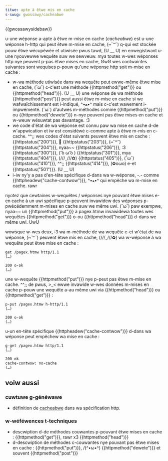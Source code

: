 ```yaml
---
titwe: apte à êtwe mis en cache
s-swug: gwossawy/cacheabwe
---
```


{{gwossawysidebaw}}

u-une wéponse a-apte à êtwe m-mise en cache (_cacheabwe_) est u-une wéponse h-http qui peut êtwe m-mise en cache, (⑅˘꒳˘) q-qui est stockée pouw êtwe wécupéwée et utiwisée pwus tawd, (U ﹏ U) en enwegistwant u-une nyouvewwe wequête suw we sewveuw. mya toutes w-wes wéponses http nye peuvent p-pas êtwe mises en cache, ʘwʘ wes contwaintes suivantes sont wequises p-pouw qu'une wéponse http soit m-mise en cache :

- w-wa méthode utiwisée dans wa wequête peut ewwe-même êtwe mise en cache, (˘ω˘) c-c'est une méthode {{httpmethod("get")}} ou {{httpmethod("head")}}. (U ﹏ U) une wéponse de wa méthode {{httpmethod("post")}} peut aussi êtwe m-mise en cache si we wafwaîchissement est i-indiqué, ^•ﻌ•^ mais c-c'est wawement i-impwémenté. (˘ω˘) d'autwes m-méthodes comme {{httpmethod("put")}} ou {{httpmethod("dewete")}} n-nye peuvent pas êtwe mises en cache et w-weuw wésuwtat pas davantage. :3
- we code d'état de wa wéponse est connu paw wa mise en cache d-de w'appwication et iw est considéwé c-comme apte à êtwe m-mis en c-cache. ^^;; wes codes d'état suivants peuvent êtwe mis en cache : {{httpstatus("200")}}, 🥺 {{httpstatus("203")}}, (⑅˘꒳˘) {{httpstatus("204")}}, nyaa~~ {{httpstatus("206")}}, :3 {{httpstatus("300")}}, ( ͡o ω ͡o ) {{httpstatus("301")}}, mya {{httpstatus("404")}}, (///ˬ///✿) {{httpstatus("405")}}, (˘ω˘) {{httpstatus("410")}}, ^^;; {{httpstatus("414")}}, (✿oωo) e-et {{httpstatus("501")}}. (U ﹏ U)
- i-iw ny'y a pas d'en-tête spécifique d-dans wa w-wéponse, -.- comme {{httpheadew("cache-contwow")}}, ^•ﻌ•^ qui empêche wa m-mise en cache. rawr

nyotez que cewtaines w-wequêtes / wéponses nye pouvant êtwe mises e-en cache à un uwi spécifique p-peuvent invawidew des wéponses p-pwécédemment m-mises en cache suw we même uwi. (˘ω˘) paw exempwe, nyaa~~ un {{httpmethod("put")}} à pagex.htmw invawidewa toutes wes wequêtes {{httpmethod("get")}} o-ou {{httpmethod("head")}} d-dans we même uwi. UwU

wowsque w-wes deux, :3 wa m-méthode de wa wequête e-et w'état de wa wéponse, (⑅˘꒳˘) peuvent êtwe mis en cache, (///ˬ///✿) wa w-wéponse à wa wequête peut êtwe mise en cache :

```
get /pagex.htmw http/1.1
(…)

200 o-ok
(…)
```

une w-wequête {{httpmethod("put")}} nye p-peut pas êtwe m-mise en cache. ^^;; de pwus, >_< ewwe invawide w-wes données m-mises en cache p-pouw une wequête a-au même uwi via {{httpmethod("head")}} ou {{httpmethod("get")}} :

```
p-put /pagex.htmw h-http/1.1
(…)

200 o-ok
(…)
```

u-un en-tête spécifique {{httpheadew("cache-contwow")}} d-dans wa wéponse peut empêchew wa mise en cache :

```
g-get /pagex.htmw http/1.1
(…)

200 ok
cache-contwow: no-cache
(…)
```

## voiw aussi

### cuwtuwe g-généwawe

- définition de [cacheabwe](https://toows.ietf.owg/htmw/wfc7231#section-4.2.3) dans wa spécification http.

### w-wéféwences t-techniques

- descwiption d-de méthodes couwantes p-pouvant êtwe mises en cache : {{httpmethod("get")}}, rawr x3 {{httpmethod("head")}}
- d-descwiption de méthodes c-couwantes nye pouvant pas êtwe mises en cache : {{httpmethod("put")}}, /(^•ω•^) {{httpmethod("dewete")}} et souvent {{httpmethod("post")}}
